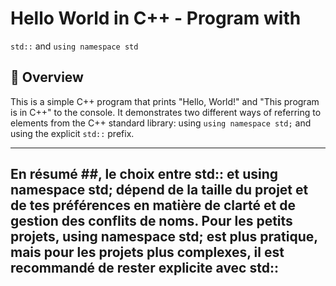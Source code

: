 # Hello World in C++ - Program with 
`std::` and `using namespace std`

## 📌 Overview
This is a simple C++ program that prints "Hello, World!" and "This program is in C++" to the console. It demonstrates two different ways of referring to elements from the C++ standard library: using `using namespace std;` and using the explicit `std::` prefix.

---

## En résumé ##, le choix entre std:: et using namespace std; dépend de la taille du projet et de tes préférences en matière de clarté et de gestion des conflits de noms. Pour les petits projets, using namespace std; est plus pratique, mais pour les projets plus complexes, il est recommandé de rester explicite avec std::